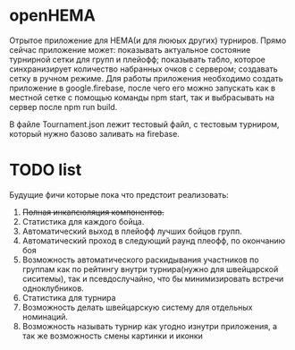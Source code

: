 # openHEMA

Отрытое приложение для HEMA(и для лююых других) турниров. Прямо сейчас приложение может: показывать актуальное состояние турнирной сетки для групп и плейофф; показывать табло, которое синхранизирует количество набранных очков с сервером; создавать сетку в ручном режиме. Для работы приложения необходимо создать приложение в google.firebase, после чего его можно запускать как в местной сетке с помощью команды npm start, так и выбрасывать на сервер после npm run build. 

В файле Tournament.json лежит тестовый файл, с тестовым турниром, который нужно базово заливать на firebase.

# TODO list

Будущие фичи которые пока что предстоит реализовать:

1. <s>Полная инкапсюляция компонентов.</s>
2. Статистика для каждого бойца.
3. Автоматический выход в плейофф лучших бойцов групп.
4. Автоматический проход в следующий раунд плеофф, по окончанию боя
5. Возможность автоматического раскидывания участников по группам как по рейтингу внутри турнира(нужно для швейцарской сиситемы), так и псевдослучайно, что бы минимизировать встречи одноклубников. 
6. Статистика для турнира
7. Возможность делать швейцарскую систему для отдельных номинаций. 
8. Возможность называть турнир как угодно изнутри приложения, а так же возможность смены картинки и иконки